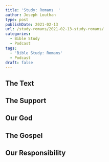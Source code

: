 ```yaml
---
title: 'Study: Romans  '
author: Joseph Louthan
type: post
publishDate: 2021-02-13
url: /study-romans/2021-02-13-study-romans/
categories:
  - Bible Study
  - Podcast
tags:
  - 'Bible Study: Romans'
  - Podcast
draft: false
---
```

## The Text

## The Support

## Our God

## The Gospel

## Our Responsibility

